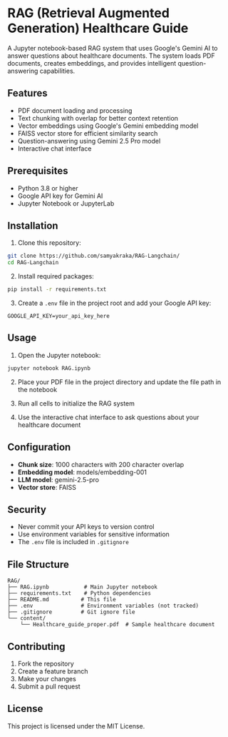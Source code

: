# RAG (Retrieval Augmented Generation) Healthcare Guide

A Jupyter notebook-based RAG system that uses Google's Gemini AI to answer questions about healthcare documents. The system loads PDF documents, creates embeddings, and provides intelligent question-answering capabilities.

## Features

- PDF document loading and processing
- Text chunking with overlap for better context retention
- Vector embeddings using Google's Gemini embedding model
- FAISS vector store for efficient similarity search
- Question-answering using Gemini 2.5 Pro model
- Interactive chat interface

## Prerequisites

- Python 3.8 or higher
- Google API key for Gemini AI
- Jupyter Notebook or JupyterLab

## Installation

1. Clone this repository:

```bash
git clone https://github.com/samyakraka/RAG-Langchain/
cd RAG-Langchain
```

2. Install required packages:

```bash
pip install -r requirements.txt
```

3. Create a `.env` file in the project root and add your Google API key:

```
GOOGLE_API_KEY=your_api_key_here
```

## Usage

1. Open the Jupyter notebook:

```bash
jupyter notebook RAG.ipynb
```

2. Place your PDF file in the project directory and update the file path in the notebook

3. Run all cells to initialize the RAG system

4. Use the interactive chat interface to ask questions about your healthcare document

## Configuration

- **Chunk size**: 1000 characters with 200 character overlap
- **Embedding model**: models/embedding-001
- **LLM model**: gemini-2.5-pro
- **Vector store**: FAISS

## Security

- Never commit your API keys to version control
- Use environment variables for sensitive information
- The `.env` file is included in `.gitignore`

## File Structure

```
RAG/
├── RAG.ipynb           # Main Jupyter notebook
├── requirements.txt    # Python dependencies
├── README.md          # This file
├── .env               # Environment variables (not tracked)
├── .gitignore         # Git ignore file
└── content/
    └── Healthcare_guide_proper.pdf  # Sample healthcare document
```

## Contributing

1. Fork the repository
2. Create a feature branch
3. Make your changes
4. Submit a pull request

## License

This project is licensed under the MIT License.

